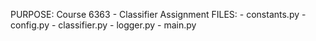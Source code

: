 PURPOSE: Course 6363 - Classifier Assignment
FILES:
    - constants.py
    - config.py
    - classifier.py
    - logger.py
    - main.py